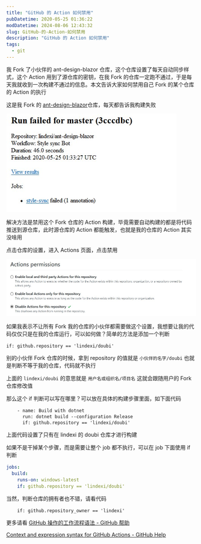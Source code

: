 ```yaml
---
title: "GitHub 的 Action 如何禁用"
pubDatetime: 2020-05-25 01:36:22
modDatetime: 2024-08-06 12:43:32
slug: GitHub-的-Action-如何禁用
description: "GitHub 的 Action 如何禁用"
tags:
  - git
---
```





我 Fork 了小伙伴的 ant-design-blazor 仓库，这个仓库设置了每天自动同步样式，这个 Action 用到了源仓库的密钥，在我 Fork 的仓库一定跑不通过，于是每天我就收到一次构建不通过的信息。本文告诉大家如何禁用自己 Fork 的某个仓库的 Action 的执行

<!--more-->


<!-- CreateTime:5/25/2020 9:36:22 AM -->



这是我 Fork 的 [ant-design-blazor](https://github.com/lindexi/ant-design-blazor )仓库，每天都告诉我构建失败

<!-- ![](images/img-GitHub 的 Action 如何禁用0.png) -->

![](images/img-modify-7056e17d1f3fe5f08da6ad46a2d889eb.jpg)

解决方法是禁用这个 Fork 仓库的 Action 构建，毕竟需要自动构建的都是将代码推送到源仓库，此时源仓库的 Action 都能触发，也就是我的仓库的 Action 其实没啥用

点击仓库的设置，进入 Actions 页面，点击禁用

<!-- ![](images/img-GitHub 的 Action 如何禁用1.png) -->

![](images/img-modify-b48226df673b86c6f50cafd7b6ed31be.jpg)

如果我表示不让所有 Fork 我的仓库的小伙伴都需要做这个设置，我想要让我的代码仅仅只是在我的仓库运行，可以如何做？简单的方法是添加一个判断

```
if: github.repository == 'lindexi/doubi'
```

别的小伙伴 Fork 仓库的时候，拿到 repository 的值就是 `小伙伴的名字/doubi` 也就是判断不等于我的仓库，代码就不执行

上面的 `lindexi/doubi` 的意思就是 `用户名或组织名/项目名` 这就会跟随用户的 Fork 仓库修改值

那么这个 if 判断可以写在哪里？可以放在具体的构建步骤里面，如下面代码

```
    - name: Build with dotnet
      run: dotnet build --configuration Release
      if: github.repository == 'lindexi/doubi'
```

上面代码设置了只有在 lindexi 的 doubi 仓库才进行构建

如果不是干掉某个步骤，而是需要让整个 job 都不执行，可以在 job 下面使用 if 判断

```yaml
jobs:
  build:
    runs-on: windows-latest
    if: github.repository == 'lindexi/doubi'
```

当然，判断仓库的拥有者也不错，请看代码

```
    if: github.repository_owner == 'lindexi'
```

更多请看 [GitHub 操作的工作流程语法 - GitHub 帮助](https://help.github.com/cn/actions/reference/workflow-syntax-for-github-actions )

[Context and expression syntax for GitHub Actions - GitHub Help](https://help.github.com/en/actions/reference/context-and-expression-syntax-for-github-actions )

